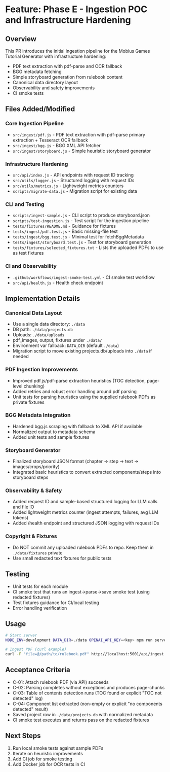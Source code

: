 # Feature: Phase E - Ingestion POC and Infrastructure Hardening

## Overview
This PR introduces the initial ingestion pipeline for the Mobius Games Tutorial Generator with infrastructure hardening:
- PDF text extraction with pdf-parse and OCR fallback
- BGG metadata fetching
- Simple storyboard generation from rulebook content
- Canonical data directory layout
- Observability and safety improvements
- CI smoke tests

## Files Added/Modified

### Core Ingestion Pipeline
- `src/ingest/pdf.js` - PDF text extraction with pdf-parse primary extraction + Tesseract OCR fallback
- `src/ingest/bgg.js` - BGG XML API fetcher
- `src/ingest/storyboard.js` - Simple heuristic storyboard generator

### Infrastructure Hardening
- `src/api/index.js` - API endpoints with request ID tracking
- `src/utils/logger.js` - Structured logging with request IDs
- `src/utils/metrics.js` - Lightweight metrics counters
- `scripts/migrate-data.js` - Migration script for existing data

### CLI and Testing
- `scripts/ingest-sample.js` - CLI script to produce storyboard.json
- `scripts/test-ingestion.js` - Test script for the ingestion pipeline
- `tests/fixtures/README.md` - Guidance for fixtures
- `tests/ingest/pdf.test.js` - Basic missing-file test
- `tests/ingest/bgg.test.js` - Minimal test for fetchBggMetadata
- `tests/ingest/storyboard.test.js` - Test for storyboard generation
- `tests/fixtures/selected_fixtures.txt` - Lists the uploaded PDFs to use as test fixtures

### CI and Observability
- `.github/workflows/ingest-smoke-test.yml` - CI smoke test workflow
- `src/api/health.js` - Health check endpoint

## Implementation Details

### Canonical Data Layout
- Use a single data directory: `./data`
- DB path: `./data/projects.db`
- Uploads: `./data/uploads`
- pdf_images, output, fixtures under `./data/`
- Environment var fallback: `DATA_DIR` (default `./data`)
- Migration script to move existing projects.db/uploads into `./data` if needed

### PDF Ingestion Improvements
- Improved pdf.js/pdf-parse extraction heuristics (TOC detection, page-level chunking)
- Added retries and robust error handling around pdf parsing
- Unit tests for parsing heuristics using the supplied rulebook PDFs as private fixtures

### BGG Metadata Integration
- Hardened bgg.js scraping with fallback to XML API if available
- Normalized output to metadata schema
- Added unit tests and sample fixtures

### Storyboard Generator
- Finalized storyboard JSON format (chapter -> step -> text -> images/crops/priority)
- Integrated basic heuristics to convert extracted components/steps into storyboard steps

### Observability & Safety
- Added request ID and sample-based structured logging for LLM calls and file IO
- Added lightweight metrics counter (ingest attempts, failures, avg LLM tokens)
- Added /health endpoint and structured JSON logging with request IDs

### Copyright & Fixtures
- Do NOT commit any uploaded rulebook PDFs to repo. Keep them in `./data/fixtures` private
- Use small redacted text fixtures for public tests

## Testing
- Unit tests for each module
- CI smoke test that runs an ingest→parse→save smoke test (using redacted fixtures)
- Test fixtures guidance for CI/local testing
- Error handling verification

## Usage
```bash
# Start server
NODE_ENV=development DATA_DIR=./data OPENAI_API_KEY=<key> npm run server

# Ingest PDF (curl example)
curl -F "file=@/path/to/rulebook.pdf" http://localhost:5001/api/ingest
```

## Acceptance Criteria
- C-01: Attach rulebook PDF (via API) succeeds
- C-02: Parsing completes without exceptions and produces page-chunks
- C-03: Table of contents detection runs (TOC found or explicit "TOC not detected" log)
- C-04: Component list extracted (non-empty or explicit "no components detected" result)
- Saved project row in `./data/projects.db` with normalized metadata
- CI smoke test executes and returns pass on the redacted fixtures

## Next Steps
1. Run local smoke tests against sample PDFs
2. Iterate on heuristic improvements
3. Add CI job for smoke testing
4. Add Docker job for OCR tests in CI